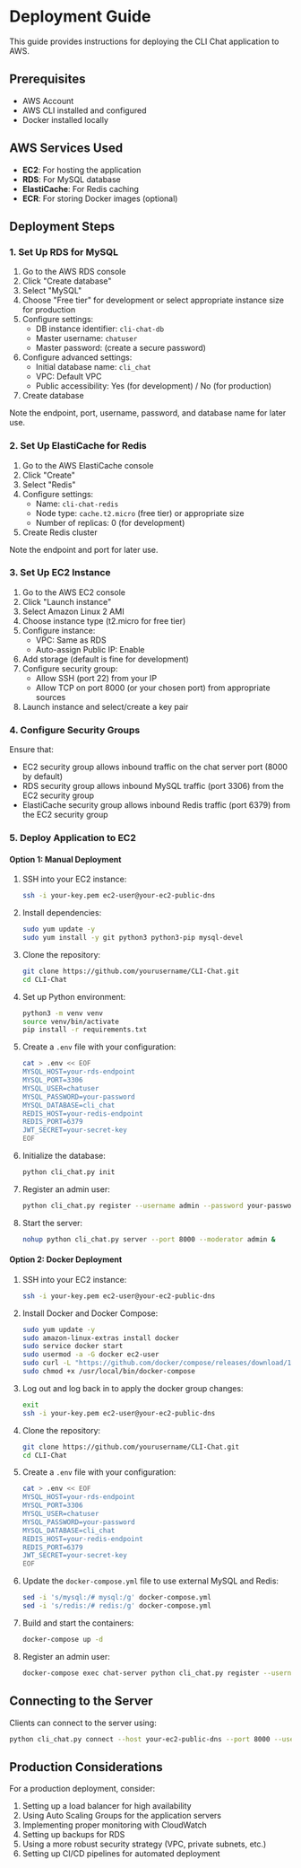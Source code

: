 # Deployment Guide

This guide provides instructions for deploying the CLI Chat application to AWS.

## Prerequisites

- AWS Account
- AWS CLI installed and configured
- Docker installed locally

## AWS Services Used

- **EC2**: For hosting the application
- **RDS**: For MySQL database
- **ElastiCache**: For Redis caching
- **ECR**: For storing Docker images (optional)

## Deployment Steps

### 1. Set Up RDS for MySQL

1. Go to the AWS RDS console
2. Click "Create database"
3. Select "MySQL"
4. Choose "Free tier" for development or select appropriate instance size for production
5. Configure settings:
   - DB instance identifier: `cli-chat-db`
   - Master username: `chatuser`
   - Master password: (create a secure password)
6. Configure advanced settings:
   - Initial database name: `cli_chat`
   - VPC: Default VPC
   - Public accessibility: Yes (for development) / No (for production)
7. Create database

Note the endpoint, port, username, password, and database name for later use.

### 2. Set Up ElastiCache for Redis

1. Go to the AWS ElastiCache console
2. Click "Create"
3. Select "Redis"
4. Configure settings:
   - Name: `cli-chat-redis`
   - Node type: `cache.t2.micro` (free tier) or appropriate size
   - Number of replicas: 0 (for development)
5. Create Redis cluster

Note the endpoint and port for later use.

### 3. Set Up EC2 Instance

1. Go to the AWS EC2 console
2. Click "Launch instance"
3. Select Amazon Linux 2 AMI
4. Choose instance type (t2.micro for free tier)
5. Configure instance:
   - VPC: Same as RDS
   - Auto-assign Public IP: Enable
6. Add storage (default is fine for development)
7. Configure security group:
   - Allow SSH (port 22) from your IP
   - Allow TCP on port 8000 (or your chosen port) from appropriate sources
8. Launch instance and select/create a key pair

### 4. Configure Security Groups

Ensure that:
- EC2 security group allows inbound traffic on the chat server port (8000 by default)
- RDS security group allows inbound MySQL traffic (port 3306) from the EC2 security group
- ElastiCache security group allows inbound Redis traffic (port 6379) from the EC2 security group

### 5. Deploy Application to EC2

#### Option 1: Manual Deployment

1. SSH into your EC2 instance:
   ```bash
   ssh -i your-key.pem ec2-user@your-ec2-public-dns
   ```

2. Install dependencies:
   ```bash
   sudo yum update -y
   sudo yum install -y git python3 python3-pip mysql-devel
   ```

3. Clone the repository:
   ```bash
   git clone https://github.com/yourusername/CLI-Chat.git
   cd CLI-Chat
   ```

4. Set up Python environment:
   ```bash
   python3 -m venv venv
   source venv/bin/activate
   pip install -r requirements.txt
   ```

5. Create a `.env` file with your configuration:
   ```bash
   cat > .env << EOF
   MYSQL_HOST=your-rds-endpoint
   MYSQL_PORT=3306
   MYSQL_USER=chatuser
   MYSQL_PASSWORD=your-password
   MYSQL_DATABASE=cli_chat
   REDIS_HOST=your-redis-endpoint
   REDIS_PORT=6379
   JWT_SECRET=your-secret-key
   EOF
   ```

6. Initialize the database:
   ```bash
   python cli_chat.py init
   ```

7. Register an admin user:
   ```bash
   python cli_chat.py register --username admin --password your-password --admin
   ```

8. Start the server:
   ```bash
   nohup python cli_chat.py server --port 8000 --moderator admin &
   ```

#### Option 2: Docker Deployment

1. SSH into your EC2 instance:
   ```bash
   ssh -i your-key.pem ec2-user@your-ec2-public-dns
   ```

2. Install Docker and Docker Compose:
   ```bash
   sudo yum update -y
   sudo amazon-linux-extras install docker
   sudo service docker start
   sudo usermod -a -G docker ec2-user
   sudo curl -L "https://github.com/docker/compose/releases/download/1.29.2/docker-compose-$(uname -s)-$(uname -m)" -o /usr/local/bin/docker-compose
   sudo chmod +x /usr/local/bin/docker-compose
   ```

3. Log out and log back in to apply the docker group changes:
   ```bash
   exit
   ssh -i your-key.pem ec2-user@your-ec2-public-dns
   ```

4. Clone the repository:
   ```bash
   git clone https://github.com/yourusername/CLI-Chat.git
   cd CLI-Chat
   ```

5. Create a `.env` file with your configuration:
   ```bash
   cat > .env << EOF
   MYSQL_HOST=your-rds-endpoint
   MYSQL_PORT=3306
   MYSQL_USER=chatuser
   MYSQL_PASSWORD=your-password
   MYSQL_DATABASE=cli_chat
   REDIS_HOST=your-redis-endpoint
   REDIS_PORT=6379
   JWT_SECRET=your-secret-key
   EOF
   ```

6. Update the `docker-compose.yml` file to use external MySQL and Redis:
   ```bash
   sed -i 's/mysql:/# mysql:/g' docker-compose.yml
   sed -i 's/redis:/# redis:/g' docker-compose.yml
   ```

7. Build and start the containers:
   ```bash
   docker-compose up -d
   ```

8. Register an admin user:
   ```bash
   docker-compose exec chat-server python cli_chat.py register --username admin --password your-password --admin
   ```

## Connecting to the Server

Clients can connect to the server using:

```bash
python cli_chat.py connect --host your-ec2-public-dns --port 8000 --username your-username
```

## Production Considerations

For a production deployment, consider:

1. Setting up a load balancer for high availability
2. Using Auto Scaling Groups for the application servers
3. Implementing proper monitoring with CloudWatch
4. Setting up backups for RDS
5. Using a more robust security strategy (VPC, private subnets, etc.)
6. Setting up CI/CD pipelines for automated deployment
